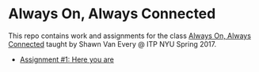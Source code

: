 # Always On, Always Connected
This repo contains work and assignments for the class [Always On, Always Connected](https://itp.nyu.edu/~sve204/alwaysonalwaysconnected_spring17/) taught by Shawn Van Every @ ITP NYU Spring 2017.

- [Assignment #1: Here you are](https://github.com/cvalenzuela/Always-on-Always-connected/tree/master/week1)
